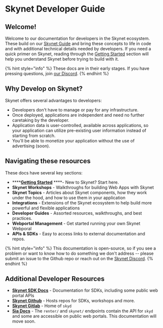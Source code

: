 # Skynet Developer Guide

## Welcome!

Welcome to our documentation for developers in the Skynet ecosystem. These build on our [Skynet Guide](https://support.siasky.net/) and bring these concepts to life in code and with additional technical details needed by developers. If you need a quick primer on Skynet, reading through the [Getting Started](https://support.siasky.net/getting-started/using-skynet) section will help you understand Skynet before trying to build with it.

{% hint style="info" %}
These docs are in their early stages. If you have pressing questions, join [our Discord](https://discord.gg/skynetlabs).
{% endhint %}

## Why Develop on Skynet?

Skynet offers several advantages to developers:

* Developers don't have to manage or pay for any infrastructure.
* Once deployed, applications are independent and need no further caretaking by the developer.
* Application data is user-controlled, available across applications, so your application can utilize pre-existing user information instead of starting from scratch.
* You'll be able to monetize your application without the use of advertising \(soon\).

## Navigating these resources

These docs have several key sections:

* \*\*\*\*[**Getting Started**](getting-started.md) ****- New to Skynet? Start here.
* **Skynet Workshops** - Walkthroughs for building Web Apps with Skynet
* **Skynet Topics** - Articles about Skynet components, how they work under the hood, and how to use them in your application
* **Integrations** - Extensions of the Skynet ecosystem to help build more powerful and flexible applications
* **Developer Guides** - Assorted resources, walkthroughs, and best practices.
* **Webportal Management** - Get started running your own Skynet Webporal
* **APIs & SDKs** - Easy to access links to external documentation and repos.

{% hint style="info" %}
This documentation is open-source, so if you see a problem or want to know how to do something we don't address -- please submit an issue to the Github repo or reach out on the [Skynet Discord](https://discord.gg/skynetlabs).
{% endhint %}

## Additional Developer Resources

* [**Skynet SDK Docs**](https://siasky.net/docs/) - Documentation for SDKs, including some public web portal APIs
* [**Skynet Github**](https://github.com/SkynetLabs/) - Hosts repos for SDKs, workshops and more.
* [**Skynet Gitlab**](https://gitlab.com/SkynetLabs) - Home of `skyd`
* [**Sia Docs**](https://sia.tech/docs/#skynet) - The `renter/` and `skynet/` endpoints contain the API for `skyd` and some are accessible on public web portals. This documentation will move soon.

